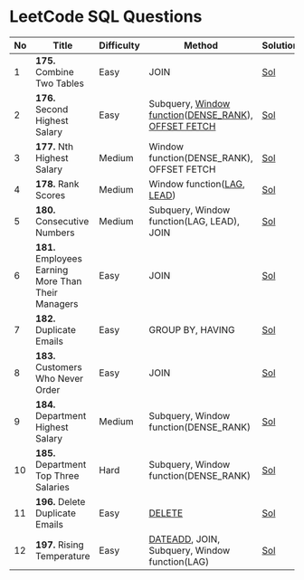 # LeetCode SQL Questions

| No | Title                      | Difficulty | Method                                  | Solution |
|----|----------------------------|------------|-----------------------------------------|----------|
| 1  | __175.__ Combine Two Tables    | Easy       | JOIN                                    |[Sol](175-Combine-Two-Tables.sql)      |
| 2  | __176.__ Second Highest Salary | Easy       | Subquery, [Window function](https://www.sqlservertutorial.net/sql-server-window-functions/)([DENSE_RANK](https://www.sqlservertutorial.net/sql-server-window-functions/sql-server-dense_rank-function/)), [OFFSET FETCH](https://www.sqlservertutorial.net/sql-server-basics/sql-server-offset-fetch/) |[Sol](176-Second-Highest-Salary.sql)           |
| 3  | __177.__ Nth Highest Salary    | Medium     | Window function(DENSE_RANK), OFFSET FETCH          |[Sol](177-Nth-Highest-Salary.sql)          |
| 4  | __178.__ Rank Scores           | Medium     | Window function([LAG](https://www.sqlservertutorial.net/sql-server-window-functions/sql-server-lag-function/), [LEAD](https://www.sqlservertutorial.net/sql-server-window-functions/sql-server-lead-function/))                         |[Sol](178-Rank-Scores.sql)          |
| 5  | __180.__ Consecutive Numbers   | Medium     | Subquery, Window function(LAG, LEAD), JOIN         |[Sol](180-Consecutive-Numbers.sql)          |
| 6  | __181.__ Employees Earning More Than Their Managers | Easy | JOIN |[Sol](181-Employees-Earning-More-Than-Their-Managers.sql)|
| 7  | __182.__ Duplicate Emails      | Easy    | GROUP BY, HAVING         |[Sol](182-Duplicate-Emails.sql)          |
| 8  | __183.__ Customers Who Never Order | Easy    | JOIN                |[Sol](183-Customers-Who-Never-Order.sql) |
| 9  | __184.__ Department Highest Salary | Medium  | Subquery, Window function(DENSE_RANK)              |[Sol](184-Department-Highest-Salary.sql) |
| 10  | __185.__ Department Top Three Salaries| Hard    | Subquery, Window function(DENSE_RANK)           |[Sol](185-Department-Top-Three-Salaries.sql) |
| 11  | __196.__ Delete Duplicate Emails| Easy    | [DELETE](https://www.sqlservertutorial.net/sql-server-basics/sql-server-delete/)           |[Sol](196-Delete-Duplicate-Emails.sql) |
| 12  | __197.__ Rising Temperature| Easy    | [DATEADD](https://www.w3schools.com/sql/func_sqlserver_dateadd.asp), JOIN, Subquery, Window function(LAG)          |[Sol](196-Delete-Duplicate-Emails.sql) |

